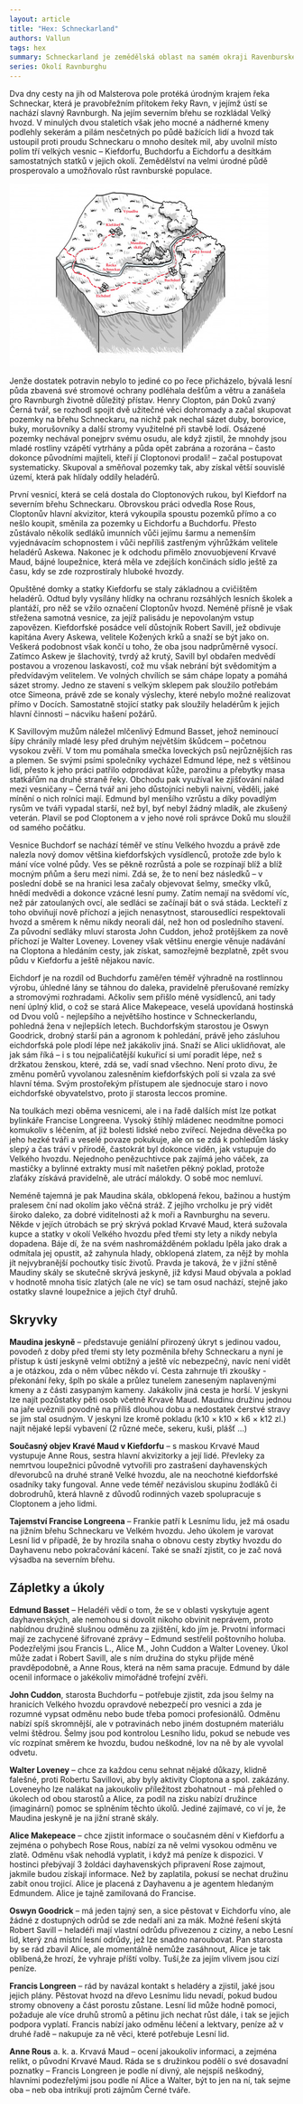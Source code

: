 ```yaml
---
layout: article
title: "Hex: Schneckarland"
authors: Vallun
tags: hex
summary: Schneckarland je zemědělská oblast na samém okraji Ravenburského vlivu v místech vyklučeného hvozdu. Dominantou kraje je Maudina skála a bystrá řeka Schneckar. Oblast zásobuje potravinami Ravnburgh, ale rozsáhlé pozemky na severu vykoupil pro Hanzu Henry Clopton a jeho lidé tam vysazují nové stromy, což vyvolává nemalé napětí. Na východě se nachází tajemné pozůstatky Velkého hvozdu, jímž prochází stará cesta na dayhavenské území.
series: Okolí Ravnburghu
---
```


Dva dny cesty na jih od Malsterova pole protéká úrodným krajem řeka Schneckar, která je pravobřežním přítokem řeky Ravn, v jejímž ústí se nachází slavný Ravnburgh. Na jejím severním břehu se rozkládal Velký hvozd. V minulých dvou staletích však jeho mocné a nádherné kmeny podlehly sekerám a pilám nesčetných po půdě bažících lidí a hvozd tak ustoupil proti proudu Schneckaru o mnoho desítek mil, aby uvolnil místo polím tří velkých vesnic – Kiefdorfu, Buchdorfu a Eichdorfu a desítkám samostatných statků v jejich okolí. Zemědělství na velmi úrodné půdě prosperovalo a umožňovalo růst ravnburské populace.

![](vallun-opt.jpg)

Jenže dostatek potravin nebylo to jediné co po řece přicházelo, bývalá lesní půda zbavená své stromové ochrany podléhala dešťům a větru a zanášela pro Ravnburgh životně důležitý přístav. Henry Clopton, pán Doků zvaný Černá tvář, se rozhodl spojit dvě užitečné věci dohromady a začal skupovat pozemky na břehu Schneckaru, na nichž pak nechal sázet duby, borovice, buky, morušovníky a další stromy využitelné při stavbě lodí. Osázené pozemky nechával ponejprv svému osudu, ale když zjistil, že mnohdy jsou mladé rostliny vzápětí vytrhány a půda opět zabrána a rozorána – často dokonce původními majiteli, kteří jí Cloptonovi prodali! – začal postupovat systematicky. Skupoval a směňoval pozemky tak, aby získal větší souvislé území, která pak hlídaly oddíly heladérů.

První vesnicí, která se celá dostala do Cloptonových rukou, byl Kiefdorf na severním břehu Schneckaru. Obrovskou práci odvedla Rose Rous, Cloptonův hlavní akvizitor, která vykoupila spoustu pozemků přímo a co nešlo koupit, směnila za pozemky u Eichdorfu a Buchdorfu. Přesto zůstávalo několik sedláků imunních vůči jejímu šarmu a nemenším vyjednávacím schopnostem i vůči nepříliš zastřeným výhrůžkám velitele heladérů Askewa. Nakonec je k odchodu přimělo znovuobjevení Krvavé Maud, bájné loupežnice, která měla ve zdejších končinách sídlo ještě za času, kdy se zde rozprostíraly hluboké hvozdy.

Opuštěné domky a statky Kiefdorfu se staly základnou a cvičištěm heladérů. Odtud byly vysílány hlídky na ochranu rozsáhlých lesních školek a plantáží, pro něž se vžilo označení Cloptonův hvozd. Neméně přísně je však střežena samotná vesnice, za jejíž palisádu je nepovolaným vstup zapovězen. Kiefdorfské posádce velí důstojník Robert Savill, jež obdivuje kapitána Avery Askewa, velitele Kožených krků a snaží se být jako on. Veškerá podobnost však končí u toho, že oba jsou nadprůměrně vysocí. Zatímco Askew je šlachovitý, tvrdý až krutý, Savill byl obdařen medvědí postavou a vrozenou laskavostí, což mu však nebrání být svědomitým a předvídavým velitelem. Ve volných chvílích se sám chápe lopaty a pomáhá sázet stromy. Jedno ze stavení s velkým sklepem pak sloužilo potřebám otce Simeona, právě zde se konaly výslechy, které nebylo možné realizovat přímo v Docích. Samostatně stojící statky pak sloužily heladérům k jejich hlavní činnosti – nácviku hašení požárů.

K Savillovým mužům náležel mlčenlivý Edmund Basset, jehož neminoucí šípy chránily mladé lesy před druhým největším škůdcem – početnou vysokou zvěří. V tom mu pomáhala smečka loveckých psů nejrůznějších ras a plemen. Se svými psími společníky vycházel Edmund lépe, než s většinou lidí, přesto k jeho práci patřilo odprodávat kůže, parožinu a přebytky masa statkářům na druhé straně řeky. Obchodu pak využíval ke zjišťování nálad mezi vesničany – Černá tvář ani jeho důstojníci nebyli naivní, věděli, jaké mínění o nich rolníci mají. Edmund byl menšího vzrůstu a díky povadlým rysům ve tváři vypadal starší, než byl, byť nebyl žádný mladík, ale zkušený veterán. Plavil se pod Cloptonem a v jeho nové roli správce Doků mu sloužil od samého počátku.

Vesnice Buchdorf se nachází téměř ve stínu Velkého hvozdu a právě zde nalezla nový domov většina kiefdorfských vysídlenců, protože zde bylo k mání více volné půdy. Ves se pěkně rozrůstá a pole se rozpínají blíž a blíž mocným pňům a šeru mezi nimi. Zdá se, že to není bez následků – v poslední době se na hranici lesa začaly objevovat šelmy, smečky vlků, hnědí medvědi a dokonce vzácné lesní pumy. Zatím nemají na svědomí víc, než pár zatoulaných ovcí, ale sedláci se začínají bát o svá stáda. Leckteří z toho obviňují nově příchozí a jejich nenasytnost, starousedlíci respektovali hvozd a směrem k němu nikdy neorali dál, než hon od posledního stavení. Za původní sedláky mluví starosta John Cuddon, jehož protějškem za nově příchozí je Walter Loveney. Loveney však většinu energie věnuje nadávání na Cloptona a hledáním cesty, jak získat, samozřejmě bezplatně, zpět svou půdu v Kiefdorfu a ještě nějakou navíc.

Eichdorf je na rozdíl od Buchdorfu zaměřen téměř výhradně na rostlinnou výrobu, úhledné lány se táhnou do daleka, pravidelně přerušované remízky a stromovými rozhradami. Ačkoliv sem přišlo méně vysídlenců, ani tady není úplný klid, o což se stará Alice Makepeace, veselá upovídaná hostinská od Dvou volů - nejlepšího a největšího hostince v Schneckerlandu, pohledná žena v nejlepších letech. Buchdorfským starostou je Oswyn Goodrick, drobný starší pán a agronom k pohledání, právě jeho zásluhou eichdorfská pole plodí lépe než jakákoliv jiná. Snaží se Alici uklidňovat, ale jak sám říká – i s tou nejpaličatější kukuřicí si umí poradit lépe, než s držkatou ženskou, které, zdá se, vadí snad všechno. Není proto divu, že změnu poměrů vyvolanou zalesněním kiefdorfských polí si vzala za své hlavní téma. Svým prostořekým přístupem ale sjednocuje staro i novo eichdorfské obyvatelstvo, proto jí starosta leccos promine.

Na toulkách mezi oběma vesnicemi, ale i na řadě dalších míst lze potkat bylinkáře Francise Longreena. Vysoký štíhlý mládenec neodmítne pomoci komukoliv s léčením, ať již bolesti lidské nebo zvířecí. Nejedna děvečka po jeho hezké tváři a veselé povaze pokukuje, ale on se zdá k pohledům lásky slepý a čas tráví v přírodě, častokrát byl dokonce viděn, jak vstupuje do Velkého hvozdu. Nejednoho penězuchtivce pak zajímá jeho váček, za mastičky a bylinné extrakty musí mít našetřen pěkný poklad, protože zlaťáky získává pravidelně, ale utrácí málokdy. O sobě moc nemluví.

Neméně tajemná je pak Maudina skála, obklopená řekou, bažinou a hustým pralesem ční nad okolím jako věčná stráž. Z jejího vrcholku je prý vidět široko daleko, za dobré viditelnosti až k moři a Ravnburghu na severu. Někde v jejích útrobách se prý skrývá poklad Krvavé Maud, která sužovala kupce a statky v okolí Velkého hvozdu před třemi sty lety a nikdy nebyla dopadena. Báje dí, že na svém nashromážděném pokladu lpěla jako drak a odmítala jej opustit, až zahynula hlady, obklopená zlatem, za nějž by mohla jít nejvybranější pochoutky tisíc životů. Pravda je taková, že v jižní stěně Maudiny skály se skutečně skrývá jeskyně, již kdysi Maud obývala a poklad v hodnotě mnoha tisíc zlatých (ale ne víc) se tam osud nachází, stejně jako ostatky slavné loupežnice a jejich čtyř druhů.

## Skryvky

__Maudina jeskyně__ – představuje geniální přirozený úkryt s jedinou vadou, povodeň z doby před třemi sty lety pozměnila břehy Schneckaru a nyní je přístup k ústí jeskyně velmi obtížný a ještě víc nebezpečný, navíc není vidět a je otázkou, zda o něm vůbec někdo ví. Cesta zahrnuje tři zkoušky - překonání řeky, šplh po skále a průlez tunelem zaneseným naplavenými kmeny a z části zasypaným kameny. Jakákoliv jiná cesta je horší. V jeskyni lze najít pozůstatky pěti osob včetně Krvavé Maud. Maudinu družinu jednou na jaře uvěznili povodně na příliš dlouhou dobu a nedostatek čerstvé stravy se jim stal osudným. V jeskyni lze kromě pokladu (k10 × k10 × k6 × k12 zl.) najít nějaké lepší vybavení (2 různé meče, sekeru, kuši, plášť …)

__Současný objev Kravé Maud v Kiefdorfu__ – s maskou Krvavé Maud vystupuje Anne Rous, sestra hlavní akvizitorky a její lidé. Převleky za nemrtvou loupežnici původně vytvořili pro zastrašení dayhavenských dřevorubců na druhé straně Velké hvozdu, ale na neochotné kiefdorfské osadníky taky fungoval. Anne vede téměř nezávislou skupinu žodláků či dobrodruhů, která hlavně z důvodů rodinných vazeb spolupracuje s Cloptonem a jeho lidmi.

__Tajemství Francise Longreena__ – Frankie patří k Lesnímu lidu, jež má osadu na jižním břehu Schneckaru ve Velkém hvozdu. Jeho úkolem je varovat Lesní lid v případě, že by hrozila snaha o obnovu cesty zbytky hvozdu do Dayhavenu nebo pokračování kácení. Také se snaží zjistit, co je zač nová výsadba na severním břehu.

## Zápletky a úkoly

__Edmund Basset__ – Heladéři vědí o tom, že se v oblasti vyskytuje agent dayhavenských, ale nemohou si dovolit nikoho obvinit neprávem, proto nabídnou družině slušnou odměnu za zjištění, kdo jím je. Prvotní informaci mají ze zachycené šifrované zprávy – Edmund sestřelil poštovního holuba. Podezřelými jsou Francis L., Alice M., John Cuddon a Walter Loveney. Úkol může zadat i Robert Savill, ale s ním družina do styku přijde méně pravděpodobně, a Anne Rous, která na něm sama pracuje. Edmund by dále ocenil informace o jakékoliv mimořádné trofejní zvěři.

__John Cuddon__, starosta Buchdorfu – potřebuje zjistit, zda jsou šelmy na hranicích Velkého hvozdu opravdové nebezpečí pro vesnici a zda je rozumné vypsat odměnu nebo bude třeba pomoci profesionálů. Odměnu nabízí spíš skromnější, ale v potravinách nebo jiném dostupném materiálu velmi štědrou. Šelmy jsou pod kontrolou Lesního lidu, pokud se nebude ves víc rozpínat směrem ke hvozdu, budou neškodné, lov na ně by ale vyvolal odvetu.

__Walter Loveney__ – chce za každou cenu sehnat nějaké důkazy, klidně falešné, proti Robertu Savillovi, aby byly aktivity Cloptona a spol. zakázány. Loveneyho lze nalákat na jakoukoliv příležitost zbohatnout - má přehled o úkolech od obou starostů a Alice, za podíl na zisku nabízí družince (imaginární) pomoc se splněním těchto úkolů. Jediné zajímavé, co ví je, že Maudina jeskyně je na jižní straně skály.

__Alice Makepeace__ – chce zjistit informace o současném dění v Kiefdorfu a zejména o pohybech Rose Rous, nabízí za ně velmi vysokou odměnu ve zlatě. Odměnu však nehodlá vyplatit, i když má peníze k dispozici. V hostinci přebývají 3 žoldáci dayhavenských připravení Rose zajmout, jakmile budou získají informace. Než by zaplatila, pokusí se nechat družinu zabít onou trojicí. Alice je placená z Dayhavenu a je agentem hledaným Edmundem. Alice je tajně zamilovaná do Francise.

__Oswyn Goodrick__ – má jeden tajný sen, a sice pěstovat v Eichdorfu víno, ale žádné z dostupných odrůd se zde nedaří ani za mák. Možné řešení skýtá Robert Savill – heladéři mají vlastní odrůdu přivezenou z ciziny, a nebo Lesní lid, který zná místní lesní odrůdy, jež lze snadno naroubovat. Pan starosta by se rád zbavil Alice, ale momentálně nemůže zasáhnout, Alice je tak oblíbená,že hrozí, že vyhraje příští volby. Tuší,že za jejím vlivem jsou cizí peníze.

__Francis Longreen__ – rád by navázal kontakt s heladéry a zjistil, jaké jsou jejich plány. Pěstovat hvozd na dřevo Lesnímu lidu nevadí, pokud budou stromy obnoveny a část porostu zůstane. Lesní lid může hodně pomoci, požaduje ale více druhů stromů a pětinu jich nechat růst dále, i tak se jejich podpora vyplatí. Francis nabízí jako odměnu léčení a lektvary, peníze až v druhé řadě – nakupuje za ně věci, které potřebuje Lesní lid.

__Anne Rous__ a. k. a. Krvavá Maud – ocení jakoukoliv informaci, a zejména relikt, o původní Krvavé Maud. Ráda se s družinkou podělí o své dosavadní poznatky – Francis Longreen je podle ní divný, ale nejspíš neškodný, hlavními podezřelými jsou podle ní Alice a Walter, být to jen na ní, tak sejme oba – neb oba intrikují proti zájmům Černé tváře.
